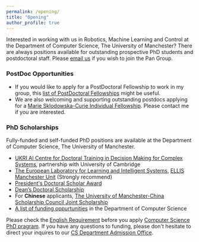 ```yaml
---
permalink: /opening/
title: "Opening"
author_profile: true
---
```


Interested in working with us in Robotics, Machine Learning and Control at the Department of Computer Science, The University of Manchester? There are always positions available for outstanding prospective PhD students and postdoctoral staff. Please [email us](wei.pan@manchester.ac.uk) if you wish to join the Pan Group.

<!--- **Three PhD scholarships are available.** (1) [MARL for Drones](https://www.findaphd.com/phds/project/a-star-human-visual-recognition-inspired-multi-agent-reinforcement-learning-for-drone-search-and-rescue-in-complex-environment/?p155665) (for UK/Overseas students), (2) [Learning-based Control](https://www.findaphd.com/phds/project/learning-based-approach-for-applied-nonlinear-control/?p155794) (for UK students), (3) [RL in Complex Environment](https://www.findaphd.com/phds/project/epsrc-bae-systems-industrial-case-phd-studentship-mitigation-of-reinforcement-learning-algorithms-in-changing-environments/?p149231) (for UK/EU Students).
--->

### PostDoc Opportunities
- If you would like to apply for a PostDoctoral Fellowship to work in my group, this [list of PostDoctoral Fellowships](https://www.se.manchester.ac.uk/research/support/fellowships/) might be useful. 
- We are also welcoming and supporting outstanding postdocs applying for a [Marie Sklodowska-Curie Individual Fellowship](https://marie-sklodowska-curie-actions.ec.europa.eu/actions/postdoctoral-fellowships). Please contact me if you are interested.

### PhD Scholarships

Fully-funded and self-funded PhD positions are available at the Department of Computer Science, The University of Manchester.

- [UKRI AI Centre for Doctoral Training in Decision Making for Complex Systems](https://www.manchester.ac.uk/discover/news/university-to-train-next-generation-of-ai-researchers-in-new-ukri-centre-for-doctoral-training/?utm_source=https%3a%2f%2femarketing.manchester.ac.uk%2fuomepscommslz%2f&utm_medium=email&utm_campaign=Beeline+3+November+2023&utm_term=%7bEmailSubjectLine%7d&utm_content=47108&gator_td=Wcf07WkLklSlpHz4Y1fJ%2fB5fBe0DDMUlJz%2f2Mv5iOSrDc6RHcNoMoAvCkrM6inmahMa87MFfrR0MDiqNa5Df%2btLrRqvykzQ9LlV61qsJn4DW8FFqeR2WshdlxykWAS%2bR4RmnTwVgiA366RISZdzhAJn%2bPJLa%2f89HVFrlue6QhSA%3d), partnership with University of Cambridge
- [The European Laboratory for Learning and Intelligent Systems](https://ellis.eu/phd-postdoc), [ELLIS Manchester Unit](https://www.idsai.manchester.ac.uk/connect/partnerships/ellis/) (Strongly recommend)
- [President's Doctoral Scholar Award](https://www.presidentsaward.manchester.ac.uk/)
- [Dean’s Doctoral Scholarship](https://www.se.manchester.ac.uk/study/postgraduate-research/funding/deans-doctoral-scholarship/)
- For **Chinese** applicants, [The University of Manchester-China Scholarship Council Joint Scholarship](https://www.se.manchester.ac.uk/study/postgraduate-research/funding/joint-scholarship/)
- [A list of funding oppurtunities](https://www.cs.manchester.ac.uk/study/postgraduate-research/funding/) in the Department of Computer Science

Please check the [English Requirement](https://www.manchester.ac.uk/study/postgraduate-research/programmes/list/02954/phd-computer-science/entry-requirements/#course-profile) before you apply [Computer Science PhD pragram](https://www.manchester.ac.uk/study/postgraduate-research/programmes/list/02954/phd-computer-science/).  If you have any questions to funding, please don't hesitate to direct your inquires to our [CS Department Admission Office](https://www.cs.manchester.ac.uk/connect/contact/).
